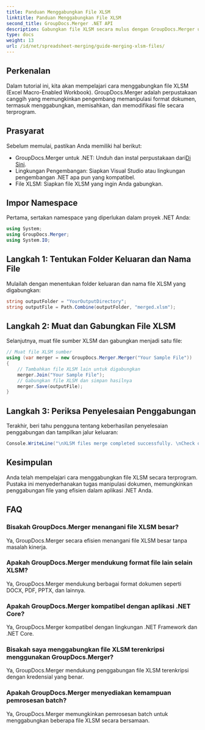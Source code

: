 ```yaml
---
title: Panduan Menggabungkan File XLSM
linktitle: Panduan Menggabungkan File XLSM
second_title: GroupDocs.Merger .NET API
description: Gabungkan file XLSM secara mulus dengan GroupDocs.Merger untuk .NET. Menggabungkan buku kerja Excel secara terprogram secara efisien. Tingkatkan kemampuan manipulasi dokumen Anda.
type: docs
weight: 13
url: /id/net/spreadsheet-merging/guide-merging-xlsm-files/
---
```

## Perkenalan
Dalam tutorial ini, kita akan mempelajari cara menggabungkan file XLSM (Excel Macro-Enabled Workbook). GroupDocs.Merger adalah perpustakaan canggih yang memungkinkan pengembang memanipulasi format dokumen, termasuk menggabungkan, memisahkan, dan memodifikasi file secara terprogram.
## Prasyarat
Sebelum memulai, pastikan Anda memiliki hal berikut:
-  GroupDocs.Merger untuk .NET: Unduh dan instal perpustakaan dari[Di Sini](https://releases.groupdocs.com/merger/net/).
- Lingkungan Pengembangan: Siapkan Visual Studio atau lingkungan pengembangan .NET apa pun yang kompatibel.
- File XLSM: Siapkan file XLSM yang ingin Anda gabungkan.

## Impor Namespace
Pertama, sertakan namespace yang diperlukan dalam proyek .NET Anda:
```csharp
using System; 
using GroupDocs.Merger;
using System.IO;
```
## Langkah 1: Tentukan Folder Keluaran dan Nama File
Mulailah dengan menentukan folder keluaran dan nama file XLSM yang digabungkan:
```csharp
string outputFolder = "YourOutputDirectory";
string outputFile = Path.Combine(outputFolder, "merged.xlsm");
```
## Langkah 2: Muat dan Gabungkan File XLSM
Selanjutnya, muat file sumber XLSM dan gabungkan menjadi satu file:
```csharp
// Muat file XLSM sumber
using (var merger = new GroupDocs.Merger.Merger("Your Sample File"))
{
    // Tambahkan file XLSM lain untuk digabungkan
    merger.Join("Your Sample File");
    // Gabungkan file XLSM dan simpan hasilnya
    merger.Save(outputFile);
}
```
## Langkah 3: Periksa Penyelesaian Penggabungan
Terakhir, beri tahu pengguna tentang keberhasilan penyelesaian penggabungan dan tampilkan jalur keluaran:
```csharp
Console.WriteLine("\nXLSM files merge completed successfully. \nCheck output in {0}", outputFolder);
```

## Kesimpulan
Anda telah mempelajari cara menggabungkan file XLSM secara terprogram. Pustaka ini menyederhanakan tugas manipulasi dokumen, memungkinkan penggabungan file yang efisien dalam aplikasi .NET Anda.

## FAQ
### Bisakah GroupDocs.Merger menangani file XLSM besar?
Ya, GroupDocs.Merger secara efisien menangani file XLSM besar tanpa masalah kinerja.
### Apakah GroupDocs.Merger mendukung format file lain selain XLSM?
Ya, GroupDocs.Merger mendukung berbagai format dokumen seperti DOCX, PDF, PPTX, dan lainnya.
### Apakah GroupDocs.Merger kompatibel dengan aplikasi .NET Core?
Ya, GroupDocs.Merger kompatibel dengan lingkungan .NET Framework dan .NET Core.
### Bisakah saya menggabungkan file XLSM terenkripsi menggunakan GroupDocs.Merger?
Ya, GroupDocs.Merger mendukung penggabungan file XLSM terenkripsi dengan kredensial yang benar.
### Apakah GroupDocs.Merger menyediakan kemampuan pemrosesan batch?
Ya, GroupDocs.Merger memungkinkan pemrosesan batch untuk menggabungkan beberapa file XLSM secara bersamaan.